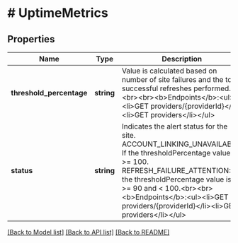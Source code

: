 # # UptimeMetrics

## Properties

Name | Type | Description | Notes
------------ | ------------- | ------------- | -------------
**threshold_percentage** | **string** | Value is calculated based on number of site failures and the total successful refreshes performed.&lt;br&gt;&lt;br&gt;&lt;b&gt;Endpoints&lt;/b&gt;:&lt;ul&gt;&lt;li&gt;GET providers/{providerId}&lt;/li&gt;&lt;li&gt;GET providers&lt;/li&gt;&lt;/ul&gt; | [optional] [readonly]
**status** | **string** | Indicates the alert status for the site. ACCOUNT_LINKING_UNAVAILABLE: If the thresholdPercentage value is &gt;&#x3D; 100. REFRESH_FAILURE_ATTENTION: If the thresholdPercentage value is &gt;&#x3D; 90 and &lt; 100.&lt;br&gt;&lt;br&gt;&lt;b&gt;Endpoints&lt;/b&gt;:&lt;ul&gt;&lt;li&gt;GET providers/{providerId}&lt;/li&gt;&lt;li&gt;GET providers&lt;/li&gt;&lt;/ul&gt; | [optional] [readonly]

[[Back to Model list]](../../README.md#models) [[Back to API list]](../../README.md#endpoints) [[Back to README]](../../README.md)
